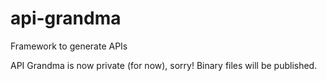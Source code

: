 # api-grandma
Framework to generate APIs

API Grandma is now private (for now), sorry!
Binary files will be published.
